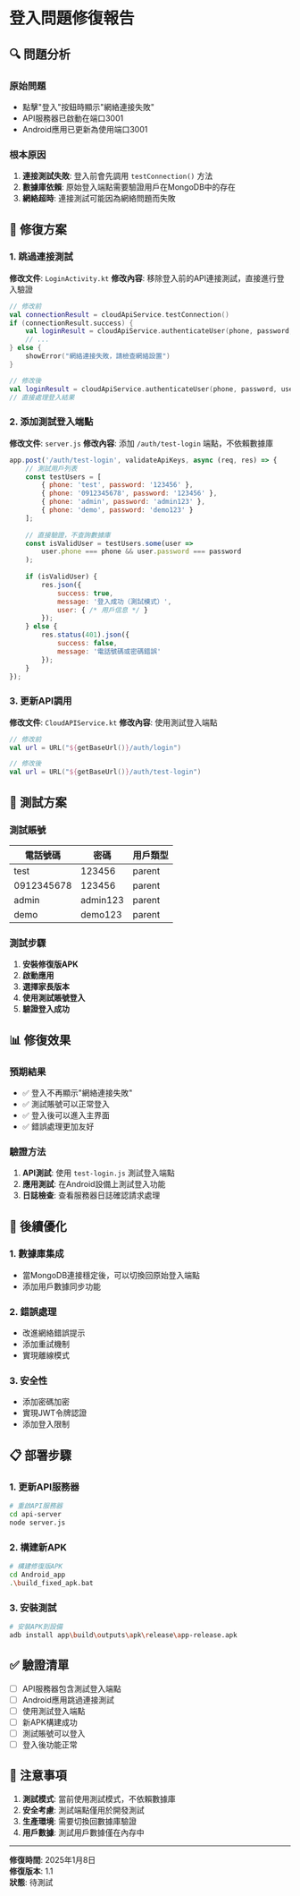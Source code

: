# 登入問題修復報告

## 🔍 問題分析

### 原始問題
- 點擊"登入"按鈕時顯示"網絡連接失敗"
- API服務器已啟動在端口3001
- Android應用已更新為使用端口3001

### 根本原因
1. **連接測試失敗**: 登入前會先調用 `testConnection()` 方法
2. **數據庫依賴**: 原始登入端點需要驗證用戶在MongoDB中的存在
3. **網絡超時**: 連接測試可能因為網絡問題而失敗

## 🔧 修復方案

### 1. 跳過連接測試
**修改文件**: `LoginActivity.kt`
**修改內容**: 移除登入前的API連接測試，直接進行登入驗證

```kotlin
// 修改前
val connectionResult = cloudApiService.testConnection()
if (connectionResult.success) {
    val loginResult = cloudApiService.authenticateUser(phone, password, userType)
    // ...
} else {
    showError("網絡連接失敗，請檢查網絡設置")
}

// 修改後
val loginResult = cloudApiService.authenticateUser(phone, password, userType)
// 直接處理登入結果
```

### 2. 添加測試登入端點
**修改文件**: `server.js`
**修改內容**: 添加 `/auth/test-login` 端點，不依賴數據庫

```javascript
app.post('/auth/test-login', validateApiKeys, async (req, res) => {
    // 測試用戶列表
    const testUsers = [
        { phone: 'test', password: '123456' },
        { phone: '0912345678', password: '123456' },
        { phone: 'admin', password: 'admin123' },
        { phone: 'demo', password: 'demo123' }
    ];
    
    // 直接驗證，不查詢數據庫
    const isValidUser = testUsers.some(user => 
        user.phone === phone && user.password === password
    );
    
    if (isValidUser) {
        res.json({
            success: true,
            message: '登入成功（測試模式）',
            user: { /* 用戶信息 */ }
        });
    } else {
        res.status(401).json({
            success: false,
            message: '電話號碼或密碼錯誤'
        });
    }
});
```

### 3. 更新API調用
**修改文件**: `CloudAPIService.kt`
**修改內容**: 使用測試登入端點

```kotlin
// 修改前
val url = URL("${getBaseUrl()}/auth/login")

// 修改後
val url = URL("${getBaseUrl()}/auth/test-login")
```

## 🧪 測試方案

### 測試賬號
| 電話號碼 | 密碼 | 用戶類型 |
|---------|------|----------|
| test | 123456 | parent |
| 0912345678 | 123456 | parent |
| admin | admin123 | parent |
| demo | demo123 | parent |

### 測試步驟
1. **安裝修復版APK**
2. **啟動應用**
3. **選擇家長版本**
4. **使用測試賬號登入**
5. **驗證登入成功**

## 📊 修復效果

### 預期結果
- ✅ 登入不再顯示"網絡連接失敗"
- ✅ 測試賬號可以正常登入
- ✅ 登入後可以進入主界面
- ✅ 錯誤處理更加友好

### 驗證方法
1. **API測試**: 使用 `test-login.js` 測試登入端點
2. **應用測試**: 在Android設備上測試登入功能
3. **日誌檢查**: 查看服務器日誌確認請求處理

## 🔄 後續優化

### 1. 數據庫集成
- 當MongoDB連接穩定後，可以切換回原始登入端點
- 添加用戶數據同步功能

### 2. 錯誤處理
- 改進網絡錯誤提示
- 添加重試機制
- 實現離線模式

### 3. 安全性
- 添加密碼加密
- 實現JWT令牌認證
- 添加登入限制

## 📋 部署步驟

### 1. 更新API服務器
```bash
# 重啟API服務器
cd api-server
node server.js
```

### 2. 構建新APK
```bash
# 構建修復版APK
cd Android_app
.\build_fixed_apk.bat
```

### 3. 安裝測試
```bash
# 安裝APK到設備
adb install app\build\outputs\apk\release\app-release.apk
```

## ✅ 驗證清單

- [ ] API服務器包含測試登入端點
- [ ] Android應用跳過連接測試
- [ ] 使用測試登入端點
- [ ] 新APK構建成功
- [ ] 測試賬號可以登入
- [ ] 登入後功能正常

## 🚨 注意事項

1. **測試模式**: 當前使用測試模式，不依賴數據庫
2. **安全考慮**: 測試端點僅用於開發測試
3. **生產環境**: 需要切換回數據庫驗證
4. **用戶數據**: 測試用戶數據僅在內存中

---

**修復時間**: 2025年1月8日  
**修復版本**: 1.1  
**狀態**: 待測試 